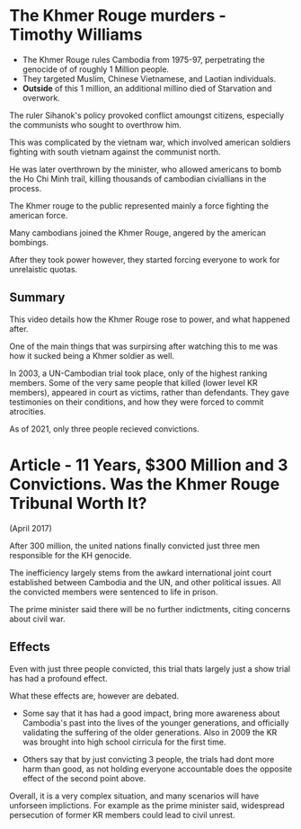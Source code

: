 
The Khmer Rouge murders - Timothy Williams
========

- The Khmer Rouge rules Cambodia from 1975-97, perpetrating the genocide of of roughly 1 Million people.
- They targeted Muslim, Chinese Vietnamese, and Laotian individuals.
- **Outside** of this 1 million, an additional millino died of Starvation and overwork.

The ruler Sihanok's policy provoked conflict amoungst citizens, especially the communists who sought to overthrow him.

This was complicated by the vietnam war, which involved american soldiers fighting with south vietnam against the communist north.

He was later overthrown by the minister, who allowed americans to bomb the Ho Chi Minh trail, killing thousands of cambodian civiallians in the process.

The Khmer rouge to the public represented mainly a force fighting the american force.

Many cambodians joined the Khmer Rouge, angered by the american bombings. 

After they took power however, they started forcing everyone to work for unrelaistic quotas.


Summary
-----
This video details how the Khmer Rouge rose to power, and what happened after.

One of the main things that was surpirsing after watching this to me was how it sucked being a Khmer soldier as well. 

In 2003, a UN-Cambodian trial took place, only of the highest ranking members. Some of the very same people that killed (lower level KR members), appeared in court as victims, rather than defendants. They gave testimonies on their conditions, and how they were forced to commit atrocities.

As of 2021, only three people recieved convictions.


Article - 11 Years, $300 Million and 3 Convictions. Was the Khmer Rouge Tribunal Worth It? 
=======
(April 2017)

After 300 million, the united nations finally convicted just three men responsible for the KH genocide.

The inefficiency largely stems from the awkard international joint court established between Cambodia and the UN, and other political issues. All the convicted members were sentenced to life in prison.


The prime minister said there will be no further indictments, citing concerns about civil war.

Effects
-----
Even with just three people convicted, this trial thats largely just a show trial has had a profound effect.


What these effects are, however are debated. 

- Some say that it has had a good impact, bring more awareness about Cambodia's past into the lives of the younger generations, and officially validating the suffering of the older generations. Also in 2009 the KR was brought into high school cirricula for the first time.

- Others say that by just convicting 3 people, the trials had dont more harm than good, as not holding everyone accountable does the opposite effect of the second point above.

Overall, it is a very complex situation, and many scenarios will have unforseen implictions. For example as the prime minister said, widespread persecution of former KR members could lead to civil unrest.

